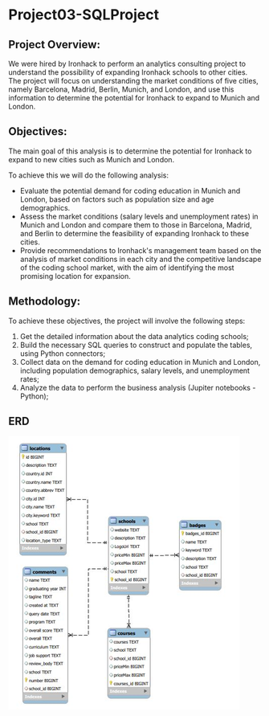 # Project03-SQLProject

## Project Overview:
We were hired by Ironhack to perform an analytics consulting project to understand the possibility of expanding Ironhack schools to other cities.
The project will focus on understanding the market conditions of five cities, namely Barcelona, Madrid, Berlin, Munich, and London, and use this information to determine the potential for Ironhack to expand to Munich and London.


## Objectives:

The main goal of this analysis is to determine the potential for Ironhack to expand to new cities such as Munich and London.

To achieve this we will do the following analysis:
- Evaluate the potential demand for coding education in Munich and London, based on factors such as population size and age demographics.
- Assess the market conditions (salary levels and unemployment rates) in Munich and London and compare them to those in Barcelona, Madrid, and Berlin to determine the feasibility of expanding Ironhack to these cities.
- Provide recommendations to Ironhack's management team based on the analysis of market conditions in each city and the competitive landscape of the coding school market, with the aim of identifying the most promising location for expansion.


## Methodology:
To achieve these objectives, the project will involve the following steps:
1. Get the detailed information about the data analytics coding schools;
2. Build the necessary SQL queries to construct and populate the tables, using Python connectors;
3. Collect data on the demand for coding education in Munich and London, including population demographics, salary levels, and unemployment rates;
3. Analyze the data to perform the business analysis (Jupiter notebooks - Python);

## ERD
![ERD](https://github.com/AndreiaJardim/Project03-SQLProject/blob/main/ERD.JPG)
